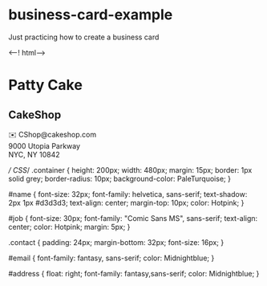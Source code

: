 # business-card-example
Just practicing how to create a business card 

<--! html-->
<div class="container">
  <h1 id="name">Patty Cake</h1>
  <h2 id="job">CakeShop</h2>
  <div class="contact">
     <span id="email">
        ✉️ CShop@cakeshop.com
    </span>
    <div id="address">
      <span>9000 Utopia Parkway</span>
      <br />
      <span>NYC, NY 10842</span>
    </div>
  </div>
</div>

*/ CSS*/
.container {
  height: 200px;
  width: 480px;
  margin: 15px;
  border: 1px solid grey;
  border-radius: 10px;
  background-color: PaleTurquoise;
}

#name {
  font-size: 32px;
  font-family: helvetica, sans-serif;
  text-shadow: 2px 1px #d3d3d3;
  text-align: center;
  margin-top: 10px;
  color: Hotpink;
}

#job {
  font-size: 30px;
  font-family: "Comic Sans MS", sans-serif;
  text-align: center;
  color: Hotpink;
  margin: 5px;
}

.contact {
  padding: 24px;
  margin-bottom: 32px;
  font-size: 16px;
}

#email {
  font-family: fantasy, sans-serif;
  color: Midnightblue;
}

#address {
  float: right;
  font-family: fantasy,sans-serif;
  color: Midnightblue;
}
